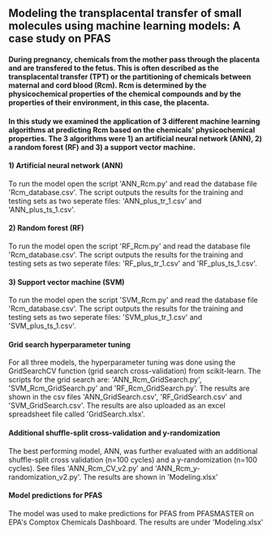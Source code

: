 ## Modeling the transplacental transfer of small molecules using machine learning models: A case study on PFAS
#### During pregnancy, chemicals from the mother pass through the placenta and are transfered to the fetus. This is often described as the transplacental transfer (TPT) or the partitioning of chemicals between maternal and cord blood (Rcm). Rcm is determined by the physicochemical properties of the chemical compounds and by the properties of their environment, in this case, the placenta.

#### In this study we examined the application of 3 different machine learning algorithms at predicting Rcm based on the chemicals' physicochemical properties. The 3 algorithms were 1) an artificial neural network (ANN), 2) a random forest (RF) and 3) a support vector machine. 

#### 1) Artificial neural network (ANN)
To run the model open the script 'ANN_Rcm.py' and read the database file 'Rcm_database.csv'. The script outputs the results for the training and testing sets as two seperate files: 'ANN_plus_tr_1.csv' and 'ANN_plus_ts_1.csv'. 

#### 2) Random forest (RF)
To run the model open the script 'RF_Rcm.py' and read the database file 'Rcm_database.csv'. The script outputs the results for the training and testing sets as two seperate files: 'RF_plus_tr_1.csv' and 'RF_plus_ts_1.csv'. 

#### 3) Support vector machine (SVM)
To run the model open the script 'SVM_Rcm.py' and read the database file 'Rcm_database.csv'. The script outputs the results for the training and testing sets as two seperate files: 'SVM_plus_tr_1.csv' and 'SVM_plus_ts_1.csv'. 

#### Grid search hyperparameter tuning
For all three models, the hyperparameter tuning was done using the GridSearchCV function (grid search cross-validation) from scikit-learn. The scripts for the grid search are: 'ANN_Rcm_GridSearch.py', 'SVM_Rcm_GridSearch.py' and 'RF_Rcm_GridSearch.py'. The results are shown in the csv files 'ANN_GridSearch.csv', 'RF_GridSearch.csv' and 'SVM_GridSearch.csv'. The results are also uploaded as an excel spreadsheet file called 'GridSearch.xlsx'.

#### Additional shuffle-split cross-validation and y-randomization
The best performing model, ANN, was further evaluated with an additional shuffle-split cross validation (n=100 cycles) and a y-randomization (n=100 cycles). See files 'ANN_Rcm_CV_v2.py' and 'ANN_Rcm_y-randomization_v2.py'. The results are shown in 'Modeling.xlsx'

#### Model predictions for PFAS
The model was used to make predictions for PFAS from PFASMASTER on EPA's Comptox Chemicals Dashboard. The results are under 'Modeling.xlsx'
